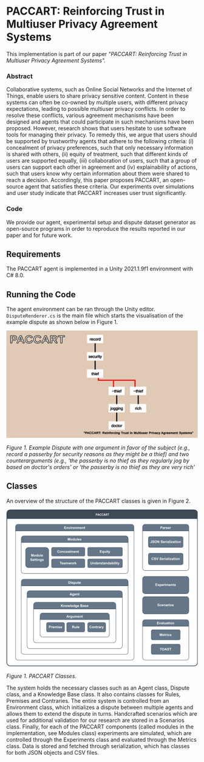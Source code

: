 # PACCART: Reinforcing Trust in Multiuser Privacy Agreement Systems

This implementation is part of our paper *"PACCART: Reinforcing Trust in Multiuser Privacy Agreement Systems".*

### Abstract
Collaborative systems, such as Online Social Networks and the Internet of Things, enable users to share privacy sensitive content. Content in these systems can often be co-owned by multiple users, with different privacy expectations, leading to possible multiuser privacy conflicts. In order to resolve these conflicts, various agreement mechanisms have been designed and agents that could participate in such mechanisms have been proposed. However, research shows that users hesitate to use software tools for managing their privacy. To remedy this, we argue that users should be supported by trustworthy agents that adhere to the following criteria: (i) concealment of privacy preferences, such that only necessary information is shared with others, (ii) equity of treatment, such that different kinds of users are supported equally, (iii) collaboration of users, such that a group of users can support each other in agreement and (iv) explainability of actions, such that users know why certain information about them were shared to reach a decision. Accordingly, this paper proposes PACCART, an open-source agent that satisfies these criteria. Our experiments over simulations and user study indicate that PACCART increases user trust significantly. 

### Code
We provide our agent, experimental setup and dispute dataset generator as open-source programs in order to reproduce the results reported in our paper and for future work.

## Requirements
The PACCART agent is implemented in a Unity 2021.1.9f1 environment with C# 8.0.

## Running the Code
The agent environment can be ran through the Unity editor. `DisputeRenderer.cs` is the main file which starts the visualisation of the example dispute as shown below in Figure 1. 

![Example Dispute.](/fig1.png "This is an Example Dispute.")

*Figure 1. Example Dispute with one argument in favor of the subject (e.g., record a passerby for security reasons as they might be a thief) and two counterarguments (e.g., 'the passerby is no  thief as they regularly jog by based on doctor's orders' or 'the passerby is no thief as they are very rich'* 

## Classes

An overview of the structure of the PACCART classes is given in Figure 2.

![PACCART Classes.](/fig2.png "PACCART Classes.")

*Figure 1. PACCART Classes.*

The system holds the necessary classes such as an Agent class, Dispute class, and a Knowledge Base class. It also contains classes for Rules, Premises and Contraries. The entire system is controlled from an Environment class, which initializes a dispute between multiple agents and allows them to extend the dispute in turns. Handcrafted scenarios which are used for additional validation for our research are stored in a Scenarios class. Finally, for each of the PACCART components (called modules in the implementation, see Modules class) experiments are simulated, which are controlled through the Experiments class and evaluated through the Metrics class. Data is stored and fetched through serialization, which has classes for both JSON objects and CSV files.
